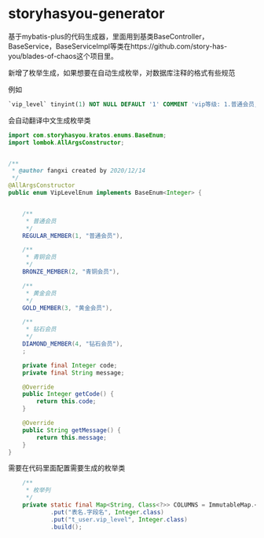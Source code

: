 # storyhasyou-generator

基于mybatis-plus的代码生成器，里面用到基类BaseController，BaseService，BaseServiceImpl等类在https://github.com/story-has-you/blades-of-chaos这个项目里。



新增了枚举生成，如果想要在自动生成枚举，对数据库注释的格式有些规范

例如

```sql
`vip_level` tinyint(1) NOT NULL DEFAULT '1' COMMENT 'vip等级: 1.普通会员, 2.青铜会员, 3.黄金会员, 4.钻石会员',
```

会自动翻译中文生成枚举类

```java
import com.storyhasyou.kratos.enums.BaseEnum;
import lombok.AllArgsConstructor;


/**
 * @author fangxi created by 2020/12/14
 */
@AllArgsConstructor
public enum VipLevelEnum implements BaseEnum<Integer> {


    /**
     * 普通会员
     */
    REGULAR_MEMBER(1, "普通会员"),

    /**
     * 青铜会员
     */
    BRONZE_MEMBER(2, "青铜会员"),

    /**
     * 黄金会员
     */
    GOLD_MEMBER(3, "黄金会员"),

    /**
     * 钻石会员
     */
    DIAMOND_MEMBER(4, "钻石会员"),
    ;

    private final Integer code;
    private final String message;

    @Override
    public Integer getCode() {
        return this.code;
    }

    @Override
    public String getMessage() {
        return this.message;
    }
}
```



需要在代码里面配置需要生成的枚举类

```java
    /**
     * 枚举列
     */
    private static final Map<String, Class<?>> COLUMNS = ImmutableMap.<String, Class<?>>builder()
            .put("表名.字段名", Integer.class)
            .put("t_user.vip_level", Integer.class)
            .build();
```

